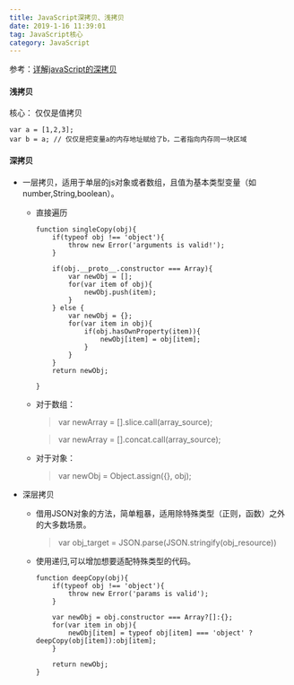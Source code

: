 ```yaml
---
title: JavaScript深拷贝、浅拷贝
date: 2019-1-16 11:39:01
tag: JavaScript核心
category: JavaScript
---
```

参考：[详解javaScript的深拷贝](https://www.cnblogs.com/penghuwan/p/7359026.html)

#### 浅拷贝

核心： 仅仅是值拷贝
```
var a = [1,2,3];
var b = a; // 仅仅是把变量a的内存地址赋给了b，二者指向内存同一块区域
```

#### 深拷贝

- 一层拷贝，适用于单层的js对象或者数组，且值为基本类型变量（如number,String,boolean）。
    - 直接遍历
        ```
        function singleCopy(obj){
            if(typeof obj !== 'object'){
                throw new Error('arguments is valid!');
            }
            
            if(obj.__proto__.constructor === Array){
                var newObj = [];
                for(var item of obj){
                    newObj.push(item);
                }
            } else {
                var newObj = {};
                for(var item in obj){
                    if(obj.hasOwnProperty(item)){
                        newObj[item] = obj[item];    
                    }
                }
            }
            return newObj;
            
        }
        ```
        
    - 对于数组：
        > var newArray = [].slice.call(array_source);
        
        > var newArray = [].concat.call(array_source);
        
    - 对于对象：
        > var newObj = Object.assign({}, obj);

- 深层拷贝
    - 借用JSON对象的方法，简单粗暴，适用除特殊类型（正则，函数）之外的大多数场景。
        > var obj_target = JSON.parse(JSON.stringify(obj_resource))
    
    - 使用递归,可以增加想要适配特殊类型的代码。
        ```
        function deepCopy(obj){
            if(typeof obj !== 'object'){
                throw new Error('params is valid');
            }
            
            var newObj = obj.constructor === Array?[]:{};
            for(var item in obj){
                newObj[item] = typeof obj[item] === 'object' ? deepCopy(obj[item]):obj[item];
            }
            
            return newObj;
        }
        ```